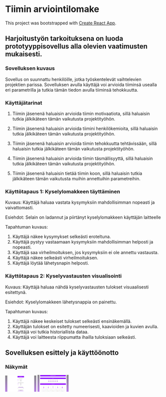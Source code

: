 # Tiimin arviointilomake

This project was bootstrapped with [Create React App](https://github.com/facebook/create-react-app).

## Harjoitustyön tarkoituksena on luoda prototyyppisovellus alla olevien vaatimusten mukaisesti.

### Sovelluksen kuvaus

Sovellus on suunnattu henkilöille, jotka työskentelevät vaihtelevien projektien parissa. Sovelluksen avulla käyttäjä voi arvioida tiiminsä usealla eri parametrilla ja tutkia tämän tiedon avulla tiiminsä tehokkuutta. 

### Käyttäjätarinat

1. Tiimin jäsenenä haluaisin arvioida tiimin motivaatiota, sillä haluaisin tutkia jälkikäteen tämän vaikutusta projektityöhön.
  
2. Tiimin jäsenenä haluaisin arvioida tiimini henkilökemioita, sillä haluaisin tutkia jälkikäteen tämän vaikutusta projektityöhön.
  
3.	Tiimin jäsenenä haluaisin arvioida tiimin tehokkuutta tehtävissään, sillä haluaisin tutkia jälkikäteen tämän vaikutusta projektityöhön.
  
4. Tiimin jäsenenä haluaisin arvioida tiimin täsmällisyyttä, sillä haluaisin tutkia jälkikäteen tämän vaikutusta projektityöhön.
  
5. Tiimin jäsenenä haluaisin tietää tiimin koon, sillä haluaisin tutkia jälkikäteen tämän vaikutusta muihin annettuihin parametreihin.

### Käyttötapaus 1: Kyselylomakkeen täyttäminen
  
Kuvaus: Käyttäjä haluaa vastata kysymyksiin mahdollisimman nopeasti ja vaivattomasti.
  
Esiehdot: Selain on ladannut ja piirtänyt kyselylomakkeen käyttäjän laitteelle
  
Tapahtuman kuvaus:
  1. Käyttäjä näkee kysymykset selkeästi eroteltuna.
  2. Käyttäjä pystyy vastaamaan kysymyksiin mahdollisimman helposti ja nopeasti.
  3. Käyttäjä saa virheilmoituksen, jos kysymyksiin ei ole annettu vastausta.
  4. Käyttäjä näkee selkeästi virheilmoituksen.
  5. Käyttäjä löytää lähetysnapin helposti.
  
### Käyttötapaus 2: Kyselyvastausten visualisointi
  
Kuvaus: Käyttäjä haluaa nähdä kyselyvastausten tulokset visuaalisesti esitettynä.
  
Esiehdot: Kyselylomakkeen lähetysnappia on painettu.
  
Tapahtuman kuvaus:
  1. Käyttäjä näkee keskeiset tulokset selkeästi ensinäkemällä.
  2. Käyttäjän tulokset on esitetty numeerisesti, kaavioiden ja kuvien avulla.
  3. Käyttäjä voi tutkia historiallista dataa.
  4. Käyttäjä voi laitteesta riippumatta ihailla tuloksiaan selkeästi.
  

## Sovelluksen esittely ja käyttöönotto
  
### Näkymät
  
<img src="images/1.png" width="100" height="auto">
  
<img src="images/2.png" width="100" height="auto">